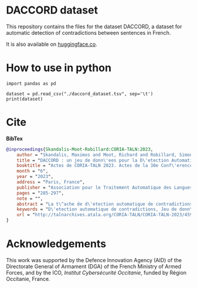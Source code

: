# DACCORD dataset

This repository contains the files for the dataset DACCORD, a dataset for automatic detection of contradictions between sentences in French.

It is also available on [huggingface.co](https://huggingface.co/datasets/maximoss/daccord-contradictions).

# How to use in python

```
import pandas as pd

dataset = pd.read_csv("./daccord_dataset.tsv", sep='\t')
print(dataset)
```

# Cite

**BibTex**
````BibTeX
@inproceedings{Skandalis-Moot-Robillard:CORIA-TALN:2023,
    author = "Skandalis, Maximos and Moot, Richard and Robillard, Simon",
    title = "DACCORD : un jeu de donn\'ees pour la D\'etection Automatique d'\'enonC\'es COntRaDictoires en fran\c{c}ais",
    booktitle = "Actes de CORIA-TALN 2023. Actes de la 30e Conf\'erence sur le Traitement Automatique des Langues Naturelles (TALN), \\ volume 1 : travaux de recherche originaux -- articles longs",
    month = "6",
    year = "2023",
    address = "Paris, France",
    publisher = "Association pour le Traitement Automatique des Langues",
    pages = "285-297",
    note = "",
    abstract = "La t\^ache de d\'etection automatique de contradictions logiques entre \'enonc\'es en TALN est une t\^ache de classification binaire, o\`u chaque paire de phrases re\c{c}oit une \'etiquette selon que les deux phrases se contredisent ou non. Elle peut \^etre utilis\'ee afin de lutter contre la d\'esinformation. Dans cet article, nous pr\'esentons DACCORD, un jeu de donn\'ees d\'edi\'e \`a la t\^ache de d\'etection automatique de contradictions entre phrases en fran\c{c}ais. Le jeu de donn\'ees \'elabor\'e est actuellement compos\'e de 1034 paires de phrases. Il couvre les th\'ematiques de l'invasion de la Russie en Ukraine en 2022, de la pand\'emie de Covid-19 et de la crise climatique. Pour mettre en avant les possibilit\'es de notre jeu de donn\'ees, nous \'evaluons les performances de certains mod\`eles de transformeurs sur lui. Nous constatons qu'il constitue pour eux un d\'efi plus \'elev\'e que les jeux de donn\'ees existants pour le fran\c{c}ais, qui sont d\'ej\`a peu nombreux. \textasciitilde\ In NLP, the automatic detection of logical contradictions between statements is a binary classification task, in which a pair of sentences receives a label according to whether or not the two sentences contradict each other. This task has many potential applications, including combating disinformation. In this article, we present DACCORD, a new dataset dedicated to the task of automatically detecting contradictions between sentences in French. The dataset is currently composed of 1034 sentence pairs. It covers the themes of Russia's invasion of Ukraine in 2022, the Covid-19 pandemic, and the climate crisis. To highlight the possibilities of our dataset, we evaluate the performance of some recent Transformer models on it. We conclude that our dataset is considerably more challenging than the few existing datasets for French.",
    keywords = "D\'etection automatique de contradictions, Jeu de donn\'ees, Construction de corpus, T\^ache de paire de phrases, Classification binaire, Analyse s\'emantique de phrases, Fran\c{c}ais",
    url = "http://talnarchives.atala.org/CORIA-TALN/CORIA-TALN-2023/459882.pdf"
}
````

# Acknowledgements

This work was supported by the Defence Innovation Agency (AID) of the Directorate General of Armament (DGA) of the French Ministry of Armed Forces, and by the ICO, _Institut Cybersécurité Occitanie_, funded by Région Occitanie, France.
